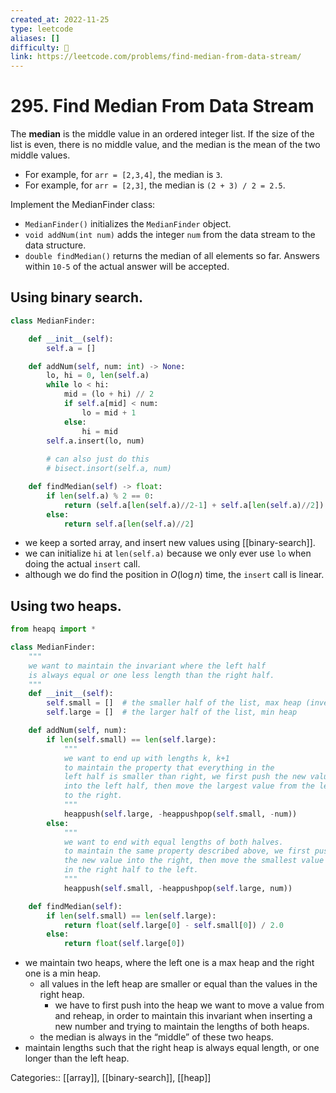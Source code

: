 ```yaml
---
created_at: 2022-11-25
type: leetcode
aliases: []
difficulty: 🔴
link: https://leetcode.com/problems/find-median-from-data-stream/
---
```


# 295. Find Median From Data Stream

The **median** is the middle value in an ordered integer list. If the size of the list is even, there is no middle value, and the median is the mean of the two middle values.

- For example, for `arr = [2,3,4]`, the median is `3`.
- For example, for `arr = [2,3]`, the median is `(2 + 3) / 2 = 2.5`.

Implement the MedianFinder class:

- `MedianFinder()` initializes the `MedianFinder` object.
- `void addNum(int num)` adds the integer `num` from the data stream to the data structure.
- `double findMedian()` returns the median of all elements so far. Answers within `10-5` of the actual answer will be accepted.

## Using binary search.

```python
class MedianFinder:

    def __init__(self):
        self.a = []

    def addNum(self, num: int) -> None:
        lo, hi = 0, len(self.a)
        while lo < hi:
            mid = (lo + hi) // 2
            if self.a[mid] < num:
                lo = mid + 1
            else:
                hi = mid
        self.a.insert(lo, num)
        
        # can also just do this
        # bisect.insort(self.a, num)

    def findMedian(self) -> float:
        if len(self.a) % 2 == 0:
            return (self.a[len(self.a)//2-1] + self.a[len(self.a)//2]) / 2
        else:
            return self.a[len(self.a)//2]
```

- we keep a sorted array, and insert new values using [[binary-search]].
- we can initialize `hi` at `len(self.a)` because we only ever use `lo` when doing the actual `insert` call.
- although we do find the position in $O(\log n)$ time, the `insert` call is linear.

## Using two heaps.

```python
from heapq import *

class MedianFinder:
    """
    we want to maintain the invariant where the left half
    is always equal or one less length than the right half.
    """
    def __init__(self):
        self.small = []  # the smaller half of the list, max heap (invert min-heap)
        self.large = []  # the larger half of the list, min heap

    def addNum(self, num):
        if len(self.small) == len(self.large):
            """
            we want to end up with lengths k, k+1
            to maintain the property that everything in the
            left half is smaller than right, we first push the new value
            into the left half, then move the largest value from the left
            to the right.
            """
            heappush(self.large, -heappushpop(self.small, -num))
        else:
            """
            we want to end with equal lengths of both halves.
            to maintain the same property described above, we first push
            the new value into the right, then move the smallest value
            in the right half to the left.
            """
            heappush(self.small, -heappushpop(self.large, num))

    def findMedian(self):
        if len(self.small) == len(self.large):
            return float(self.large[0] - self.small[0]) / 2.0
        else:
            return float(self.large[0])
```

- we maintain two heaps, where the left one is a max heap and the right one is a min heap.
	- all values in the left heap are smaller or equal than the values in the right heap.
		- we have to first push into the heap we want to move a value from and reheap, in order to maintain this invariant when inserting a new number and trying to maintain the lengths of both heaps.
	- the median is always in the “middle” of these two heaps.
- maintain lengths such that the right heap is always equal length, or one longer than the left heap.

Categories:: [[array]], [[binary-search]], [[heap]]
